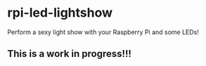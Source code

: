 # rpi-led-lightshow

Perform a sexy light show with your Raspberry Pi and some LEDs!

## This is a work in progress!!!
